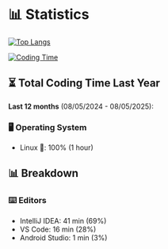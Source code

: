 # 📊 Statistics

[![Top Langs](https://github-readme-stats.vercel.app/api/top-langs/?username=Serafimklm&theme=dracula&title_color=58A6FF&bg_color=0D1117&text_color=C9D1D9&border_color=30363D)](https://github.com/Serafimklm)

[![Coding Time](https://github-readme-stats.vercel.app/api/wakatime?username=Serafimklm&theme=dracula&title_color=58A6FF&bg_color=0D1117&bar_color=58A6FF)](https://wakatime.com/@Serafimklm)

## ⏳ Total Coding Time Last Year
**Last 12 months** (08/05/2024 - 08/05/2025):

### 🖥️ Operating System
- Linux 🐧: 100% (1 hour)


## 📊 Breakdown

### ⌨️ Editors
- IntelliJ IDEA: 41 min (69%)
- VS Code: 16 min (28%)
- Android Studio: 1 min (3%)

